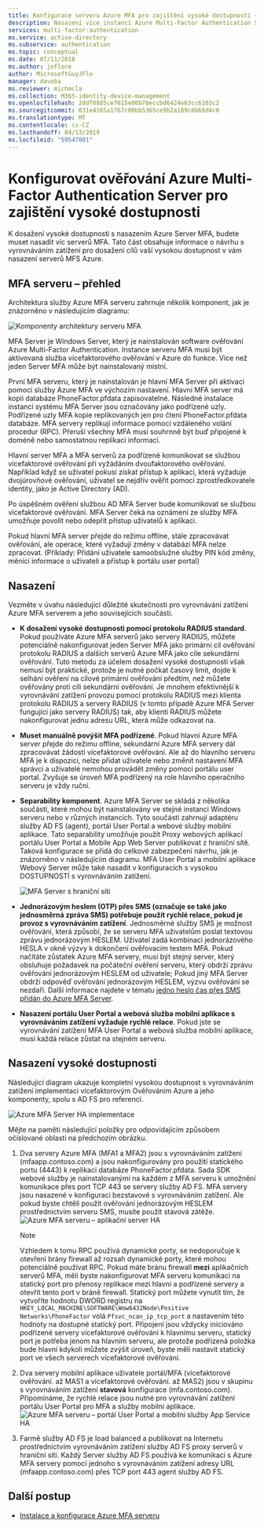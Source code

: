 ```yaml
---
title: Konfigurace serveru Azure MFA pro zajištění vysoké dostupnosti – Azure Active Directory
description: Nasazení více instancí Azure Multi-Factor Authentication Server v konfiguracích, které zajišťují vysokou dostupnost.
services: multi-factor-authentication
ms.service: active-directory
ms.subservice: authentication
ms.topic: conceptual
ms.date: 07/11/2018
ms.author: joflore
author: MicrosoftGuyJFlo
manager: daveba
ms.reviewer: michmcla
ms.collection: M365-identity-device-management
ms.openlocfilehash: 2ddf0885ce7615e06b78eccbd6424e63cc6103c2
ms.sourcegitcommit: 031e4165a1767c00bb5365ce9b2a189c8b69d4c0
ms.translationtype: MT
ms.contentlocale: cs-CZ
ms.lasthandoff: 04/13/2019
ms.locfileid: "59547001"
---
```

# <a name="configure-azure-multi-factor-authentication-server-for-high-availability"></a>Konfigurovat ověřování Azure Multi-Factor Authentication Server pro zajištění vysoké dostupnosti

K dosažení vysoké dostupnosti s nasazením Azure Server MFA, budete muset nasadit víc serverů MFA. Tato část obsahuje informace o návrhu s vyrovnáváním zatížení pro dosažení cílů vaší vysokou dostupnost v vám nasazení serverů MFS Azure.

## <a name="mfa-server-overview"></a>MFA serveru – přehled

Architektura služby Azure MFA serveru zahrnuje několik komponent, jak je znázorněno v následujícím diagramu:

 ![Komponenty architektury serveru MFA](./media/howto-mfaserver-deploy-ha/mfa-ha-architecture.png)

MFA Server je Windows Server, který je nainstalován software ověřování Azure Multi-Factor Authentication. Instance serveru MFA musí být aktivovaná služba vícefaktorového ověřování v Azure do funkce. Více než jeden Server MFA může být nainstalovaný místní.

První MFA serveru, který je nainstalován je hlavní MFA Server při aktivaci pomocí služby Azure MFA ve výchozím nastavení. Hlavní MFA server má kopii databáze PhoneFactor.pfdata zapisovatelné. Následné instalace instancí systému MFA Server jsou označovány jako podřízené uzly. Podřízené uzly MFA kopie replikovaných jen pro čtení PhoneFactor.pfdata databáze. MFA servery replikují informace pomocí vzdáleného volání procedur (RPC). Přeruší všechny MFA musí souhrnně být buď připojené k doméně nebo samostatnou replikaci informací.

Hlavní server MFA a MFA serverů za podřízené komunikovat se službou vícefaktorové ověřování při vyžádáním dvoufaktorového ověřování. Například když se uživatel pokusí získat přístup k aplikaci, která vyžaduje dvojúrovňové ověřování, uživatel se nejdřív ověřit pomocí zprostředkovatele identity, jako je Active Directory (AD).

Po úspěšném ověření službou AD MFA Server bude komunikovat se službou vícefaktorové ověřování. MFA Server čeká na oznámení ze služby MFA umožňuje povolit nebo odepřít přístup uživatelů k aplikaci.

Pokud hlavní MFA server přejde do režimu offline, stále zpracovávat ověřování, ale operace, které vyžadují změny v databázi MFA nelze zpracovat. (Příklady: Přidání uživatele samoobslužné služby PIN kód změny, měnící informace o uživateli a přístup k portálu user portal)

## <a name="deployment"></a>Nasazení

Vezměte v úvahu následující důležité skutečnosti pro vyrovnávání zatížení Azure MFA serverem a jeho souvisejících součástí.

* **K dosažení vysoké dostupnosti pomocí protokolu RADIUS standard**. Pokud používáte Azure MFA serverů jako servery RADIUS, můžete potenciálně nakonfigurovat jeden Server MFA jako primární cíl ověřování protokolu RADIUS a dalších serverů Azure MFA jako cíle sekundární ověřování. Tuto metodu za účelem dosažení vysoké dostupnosti však nemusí být praktické, protože je nutné počkat časový limit, dojde k selhání ověření na cílové primární ověřování předtím, než můžete ověřovány proti cíli sekundární ověřování. Je mnohem efektivnější k vyrovnávání zatížení provozu pomocí protokolu RADIUS mezi klienta protokolu RADIUS a servery RADIUS (v tomto případě Azure MFA Server fungující jako servery RADIUS) tak, aby klienti RADIUS můžete nakonfigurovat jednu adresu URL, která může odkazovat na.
* **Muset manuálně povýšit MFA podřízené**. Pokud hlavní Azure MFA server přejde do režimu offline, sekundární Azure MFA servery dál zpracovávat žádosti vícefaktorové ověřování. Ale až do hlavního serveru MFA je k dispozici, nelze přidat uživatele nebo změnit nastavení MFA správci a uživatelé nemohou provádět změny pomocí portálu user portal. Zvyšuje se úroveň MFA podřízený na role hlavního operačního serveru je vždy ruční.
* **Separability komponent**. Azure MFA Server se skládá z několika součástí, které mohou být nainstalovány ve stejné instanci Windows serveru nebo v různých instancích. Tyto součásti zahrnují adaptéru služby AD FS (agent), portál User Portal a webové služby mobilní aplikace. Tato separability umožňuje použít Proxy webových aplikací portálu User Portal a Mobile App Web Server publikovat z hraniční sítě. Taková konfigurace se přidá do celkové zabezpečení návrhu, jak je znázorněno v následujícím diagramu. MFA User Portal a mobilní aplikace Webový Server může také nasadit v konfiguracích s vysokou DOSTUPNOSTÍ s vyrovnáváním zatížení.

   ![MFA Server s hraniční síti](./media/howto-mfaserver-deploy-ha/mfasecurity.png)

* **Jednorázovým heslem (OTP) přes SMS (označuje se také jako jednosměrná zpráva SMS) potřebuje použít rychlé relace, pokud je provoz s vyrovnáváním zatížení**. Jednosměrné služby SMS je možnost ověřování, která způsobí, že se serveru MFA uživatelům poslat textovou zprávu jednorázovým HESLEM. Uživatel zadá kombinací jednorázového HESLA v okně výzvy k dokončení ověřovacím testem MFA. Pokud načítáte zůstatek Azure MFA servery, musí být stejný server, který obsluhuje požadavek na počáteční ověření serveru, který obdrží zprávu ověřování jednorázovým HESLEM od uživatele; Pokud jiný MFA Server obdrží odpověď ověřování jednorázovým HESLEM, výzvu ověřování se nezdaří. Další informace najdete v tématu [jedno heslo čas přes SMS přidán do Azure MFA Server](https://blogs.technet.microsoft.com/enterprisemobility/2015/03/02/one-time-password-over-sms-added-to-azure-mfa-server).
* **Nasazení portálu User Portal a webová služba mobilní aplikace s vyrovnáváním zatížení vyžaduje rychlé relace**. Pokud jste se vyrovnávání zatížení MFA User Portal a webová služba mobilní aplikace, musí každá relace zůstat na stejném serveru.

## <a name="high-availability-deployment"></a>Nasazení vysoké dostupnosti

Následující diagram ukazuje kompletní vysokou dostupnost s vyrovnáváním zatížení implementaci vícefaktorovým Ověřováním Azure a jeho komponenty, spolu s AD FS pro referenci.

 ![Azure MFA Server HA implementace](./media/howto-mfaserver-deploy-ha/mfa-ha-deployment.png)

Mějte na paměti následující položky pro odpovídajícím způsobem očíslované oblasti na předchozím obrázku.

1. Dva servery Azure MFA (MFA1 a MFA2) jsou s vyrovnáváním zatížení (mfaapp.contoso.com) a jsou nakonfigurovány pro použití statického portu (4443) k replikaci databáze PhoneFactor.pfdata. Sada SDK webové služby je nainstalovanými na každém z MFA serveru k umožnění komunikace přes port TCP 443 se servery služby AD FS. MFA servery jsou nasazené v konfiguraci bezstavové s vyrovnáváním zatížení. Ale pokud byste chtěli použít ověřování jednorázovým HESLEM prostřednictvím serveru SMS, musíte použít stavová zátěže.
   ![Azure MFA serveru – aplikační server HA](./media/howto-mfaserver-deploy-ha/mfaapp.png)

   > [!NOTE]
   > Vzhledem k tomu RPC používá dynamické porty, se nedoporučuje k otevření brány firewall až rozsah dynamické porty, které mohou potenciálně používat RPC. Pokud máte bránu firewall **mezi** aplikačních serverů MFA, měli byste nakonfigurovat MFA serveru komunikaci na statický port pro přenosy replikace mezi hlavní a podřízené servery a otevřít tento port v bráně firewall. Statický port můžete vynutit tím, že vytvoříte hodnotu DWORD registru na ```HKEY_LOCAL_MACHINE\SOFTWARE\Wow6432Node\Positive Networks\PhoneFactor``` volá ```Pfsvc_ncan_ip_tcp_port``` a nastavením této hodnoty na dostupné statický port. Připojení jsou vždycky iniciováno podřízené servery vícefaktorové ověřování k hlavnímu serveru, statický port je potřeba jenom na hlavním serveru, ale protože podřízená položka bude hlavní kdykoli můžete zvýšit úroveň, byste měli nastavit statický port ve všech serverech vícefaktorové ověřování.

2. Dva servery mobilní aplikace uživatele portál/MFA (vícefaktorové ověřování. až MAS1 a vícefaktorové ověřování. až MAS2) jsou v skupinu s vyrovnáváním zatížení **stavová** konfigurace (mfa.contoso.com). Připomínáme, že rychlé relace jsou nutné pro vyrovnávání zatížení portálu User Portal pro MFA a služby mobilní aplikace.
   ![Azure MFA serveru – portál User Portal a mobilní služby App Service HA](./media/howto-mfaserver-deploy-ha/mfaportal.png)
3. Farmě služby AD FS je load balanced a publikovat na Internetu prostřednictvím vyrovnáváním zatížení služby AD FS proxy serverů v hraniční síti. Každý Server služby AD FS používá ke komunikaci s Azure MFA servery pomocí jednoho s vyrovnáváním zatížení adresy URL (mfaapp.contoso.com) přes TCP port 443 agent služby AD FS.

## <a name="next-steps"></a>Další postup

* [Instalace a konfigurace Azure MFA serveru](howto-mfaserver-deploy.md)
